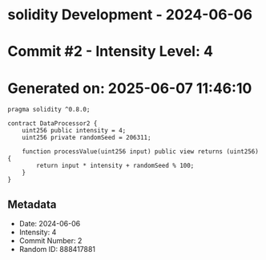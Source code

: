 ﻿# solidity Development - 2024-06-06
# Commit #2 - Intensity Level: 4
# Generated on: 2025-06-07 11:46:10
```solidity
pragma solidity ^0.8.0;

contract DataProcessor2 {
    uint256 public intensity = 4;
    uint256 private randomSeed = 206311;

    function processValue(uint256 input) public view returns (uint256) {
        return input * intensity + randomSeed % 100;
    }
}
```
## Metadata
- Date: 2024-06-06
- Intensity: 4
- Commit Number: 2
- Random ID: 888417881
